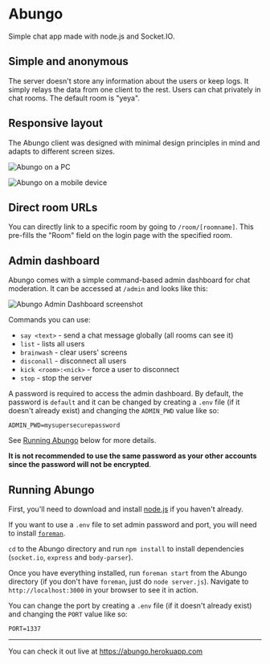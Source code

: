 # Abungo

Simple chat app made with node.js and Socket.IO.

## Simple and anonymous

The server doesn't store any information about the users or keep logs. It simply relays the data from one client to the rest. Users can chat privately in chat rooms. The default room is "yeya".

## Responsive layout

The Abungo client was designed with minimal design principles in mind and adapts to different screen sizes.

![Abungo on a PC](http://i.imgur.com/uHIjlEu.png)

![Abungo on a mobile device](http://i.imgur.com/BzgCj67.png)

## Direct room URLs

You can directly link to a specific room by going to `/room/[roomname]`. This pre-fills the "Room" field on the login page with the specified room.

## Admin dashboard

Abungo comes with a simple command-based admin dashboard for chat moderation. It can be accessed at `/admin` and looks like this:

![Abungo Admin Dashboard screenshot](http://i.imgur.com/zEb8OxJ.png)

Commands you can use:

+ `say <text>` - send a chat message globally (all rooms can see it)
+ `list` - lists all users
+ `brainwash` - clear users' screens
+ `disconall` - disconnect all users
+ `kick <room>:<nick>` - force a user to disconnect
+ `stop` - stop the server

A password is required to access the admin dashboard. By default, the password is `default` and it can be changed by creating a `.env` file (if it doesn't already exist) and changing the `ADMIN_PWD` value like so:

```
ADMIN_PWD=mysupersecurepassword
```

See [Running Abungo](#running-abungo) below for more details.

**It is not recommended to use the same password as your other accounts since the password will not be encrypted**.

## Running Abungo

First, you'll need to download and install [node.js](http://nodejs.org) if you haven't already.

If you want to use a `.env` file to set admin password and port, you will need to install [`foreman`](http://github.com/ddollar/foreman#readme).

`cd` to the Abungo directory and run `npm install` to install dependencies (`socket.io`, `express` and `body-parser`).

Once you have everything installed, run `foreman start` from the Abungo directory (if you don't have `foreman`, just do `node server.js`). Navigate to `http://localhost:3000` in your browser to see it in action.

You can change the port by creating a `.env` file (if it doesn't already exist) and changing the `PORT` value like so:

```
PORT=1337
```

---

You can check it out live at https://abungo.herokuapp.com